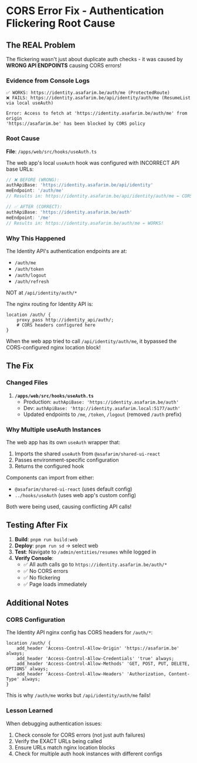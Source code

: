 # CORS Error Fix - Authentication Flickering Root Cause

## The REAL Problem

The flickering wasn't just about duplicate auth checks - it was caused by **WRONG API ENDPOINTS** causing CORS errors!

### Evidence from Console Logs

```
✅ WORKS: https://identity.asafarim.be/auth/me (ProtectedRoute)
❌ FAILS: https://identity.asafarim.be/api/identity/auth/me (ResumeList via local useAuth)

Error: Access to fetch at 'https://identity.asafarim.be/auth/me' from origin 
'https://asafarim.be' has been blocked by CORS policy
```

### Root Cause

**File**: `/apps/web/src/hooks/useAuth.ts`

The web app's local `useAuth` hook was configured with INCORRECT API base URLs:

```typescript
// ❌ BEFORE (WRONG):
authApiBase: 'https://identity.asafarim.be/api/identity'
meEndpoint: '/auth/me'
// Results in: https://identity.asafarim.be/api/identity/auth/me ← CORS ERROR!

// ✅ AFTER (CORRECT):
authApiBase: 'https://identity.asafarim.be/auth'
meEndpoint: '/me'
// Results in: https://identity.asafarim.be/auth/me ← WORKS!
```

### Why This Happened

The Identity API's authentication endpoints are at:
- `/auth/me`
- `/auth/token`
- `/auth/logout`
- `/auth/refresh`

NOT at `/api/identity/auth/*`

The nginx routing for Identity API is:
```nginx
location /auth/ {
    proxy_pass http://identity_api/auth/;
    # CORS headers configured here
}
```

When the web app tried to call `/api/identity/auth/me`, it bypassed the CORS-configured nginx location block!

## The Fix

### Changed Files

1. **`/apps/web/src/hooks/useAuth.ts`**
   - Production: `authApiBase: 'https://identity.asafarim.be/auth'`
   - Dev: `authApiBase: 'http://identity.asafarim.local:5177/auth'`
   - Updated endpoints to `/me`, `/token`, `/logout` (removed `/auth` prefix)

### Why Multiple useAuth Instances

The web app has its own `useAuth` wrapper that:
1. Imports the shared `useAuth` from `@asafarim/shared-ui-react`
2. Passes environment-specific configuration
3. Returns the configured hook

Components can import from either:
- `@asafarim/shared-ui-react` (uses default config)
- `../hooks/useAuth` (uses web app's custom config)

Both were being used, causing conflicting API calls!

## Testing After Fix

1. **Build**: `pnpm run build:web`
2. **Deploy**: `pnpm run sd` → select web
3. **Test**: Navigate to `/admin/entities/resumes` while logged in
4. **Verify Console**:
   - ✅ All auth calls go to `https://identity.asafarim.be/auth/*`
   - ✅ No CORS errors
   - ✅ No flickering
   - ✅ Page loads immediately

## Additional Notes

### CORS Configuration

The Identity API nginx config has CORS headers for `/auth/*`:

```nginx
location /auth/ {
    add_header 'Access-Control-Allow-Origin' 'https://asafarim.be' always;
    add_header 'Access-Control-Allow-Credentials' 'true' always;
    add_header 'Access-Control-Allow-Methods' 'GET, POST, PUT, DELETE, OPTIONS' always;
    add_header 'Access-Control-Allow-Headers' 'Authorization, Content-Type' always;
}
```

This is why `/auth/me` works but `/api/identity/auth/me` fails!

### Lesson Learned

When debugging authentication issues:
1. Check console for CORS errors (not just auth failures)
2. Verify the EXACT URLs being called
3. Ensure URLs match nginx location blocks
4. Check for multiple auth hook instances with different configs
